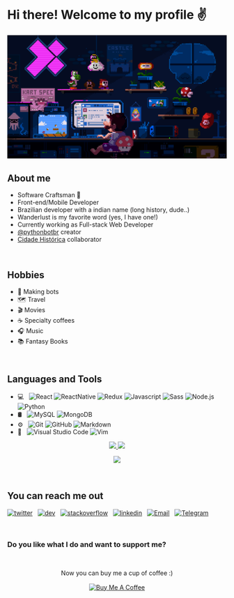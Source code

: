 # Hi there! Welcome to my profile :v:                               

<img src="https://github.com/Krsnananda/Krsnananda/raw/master/public/assets/mario.2484c967.gif">

## About me 

* Software Craftsman 📜
* Front-end/Mobile Developer
* Brazilian developer with a indian name (long history, dude..)
* Wanderlust is my favorite word (yes, I have one!)
* Currently working as Full-stack Web Developer
* [@pythonbotbr](https://twitter.com/PythonbotBr?s=20) creator
* [Cidade Histórica](https://projetocidadehistorica.com.br/) collaborator

<br>

## Hobbies

* :robot: Making bots
* 🗺️ Travel 
* :clapper: Movies
* ☕️ Specialty coffees 
* 🎧 Music 
* 📚 Fantasy Books 

<br>

## Languages and Tools

- 💻 &nbsp;
  ![React](https://img.shields.io/badge/-React-333333?style=flat&logo=React)
  ![ReactNative](https://img.shields.io/badge/-React_Native-333333?style=flat&logo=React)
  ![Redux](https://img.shields.io/badge/-Typescript-333333?style=flat&logo=Typescript)
  ![Javascript](https://img.shields.io/badge/-Javascript-333333?style=plastic&logo=javascript)
  ![Sass](https://img.shields.io/badge/-Sass-333333?style=flat&logo=Sass)
  ![Node.js](https://img.shields.io/badge/-Node.js-333333?style=flat&logo=node.js&logoColor=563D7C)
  ![Python](https://img.shields.io/badge/-Python-333333?style=plastic&logo=python)
- 🛢 &nbsp;
  ![MySQL](https://img.shields.io/badge/-MySQL-333333?style=flat&logo=mysql)
  ![MongoDB](https://img.shields.io/badge/-MongoDB-333333?style=flat&logo=mongodb)
- ⚙️ &nbsp;
  ![Git](https://img.shields.io/badge/-Git-333333?style=flat&logo=git)
  ![GitHub](https://img.shields.io/badge/-GitHub-333333?style=flat&logo=github)
  ![Markdown](https://img.shields.io/badge/-Markdown-333333?style=flat&logo=markdown)
- 🔧 &nbsp;
  ![Visual Studio Code](https://img.shields.io/badge/-Visual%20Studio%20Code-333333?style=flat&logo=visual-studio-code&logoColor=007ACC)
  ![Vim](https://img.shields.io/badge/-Vim-333333?style=plastic&logo=vim&logoColor=00cf48)

<p align="center">
 <a href="https://github.com/pixelsomatic">
  <img height="190em" src="https://github-readme-stats-eight-theta.vercel.app/api?username=pixelsomatic&theme=radical&show_icons=true&include_all_commits=true&count_private=true">
  <img height="190em" src="https://github-readme-stats-eight-theta.vercel.app/api/top-langs/?username=pixelsomatic&theme=radical&hide=PHP&show_icons=true&include_all_commits=true&count_private=true">
 </a>
</p>
<p align="center">
<img src="https://wakatime.com/share/@Krsnananda/6b38b104-a9dd-43fb-bfa5-069bbbe26402.png" width="600" />
</p>  
<br>

## You can reach me out

 [![twitter](https://img.shields.io/badge/-Twitter-333333?style=for-the-badge&logo=twitter)](https://twitter.com/pixelsomatic)&nbsp;&nbsp;
 [![dev](https://img.shields.io/badge/-DEV-333333?style=for-the-badge&logo=dev.to&logoColor=000000)](https://dev.to/krsnananda)&nbsp;&nbsp;
 [![stackoverflow](https://img.shields.io/badge/-Stackoverflow-333333?style=for-the-badge&logo=stackoverflow)](https://stackoverflow.com/users/11869599/krsnananda?tab=profile)&nbsp;&nbsp;
 [![linkedin](https://img.shields.io/badge/-Linkedin-333333?style=for-the-badge&logo=linkedin)](https://www.linkedin.com/in/krsnananda-nunes/)&nbsp;&nbsp;
 [![Email](https://img.shields.io/badge/-Email-333333?style=for-the-badge&logo=gmail)](mailto:krsnananda@outlook.com?subject=[GitHub]%20Profile%20Contact)&nbsp;&nbsp;
 [![Telegram](https://img.shields.io/badge/-Telegram-333333?style=for-the-badge&logo=telegram)](https://t.me/Krsnananda)


<br>

### Do you like what I do and want to support me? 
<br>
<p align="center">
Now you can buy me a cup of coffee :)
</p>
<p align="center">
<a href="https://www.buymeacoffee.com/krsnananda" target="_blank"><img src="https://cdn.buymeacoffee.com/buttons/default-orange.png" alt="Buy Me A Coffee" width="200" align="center" ></a>
</p>
